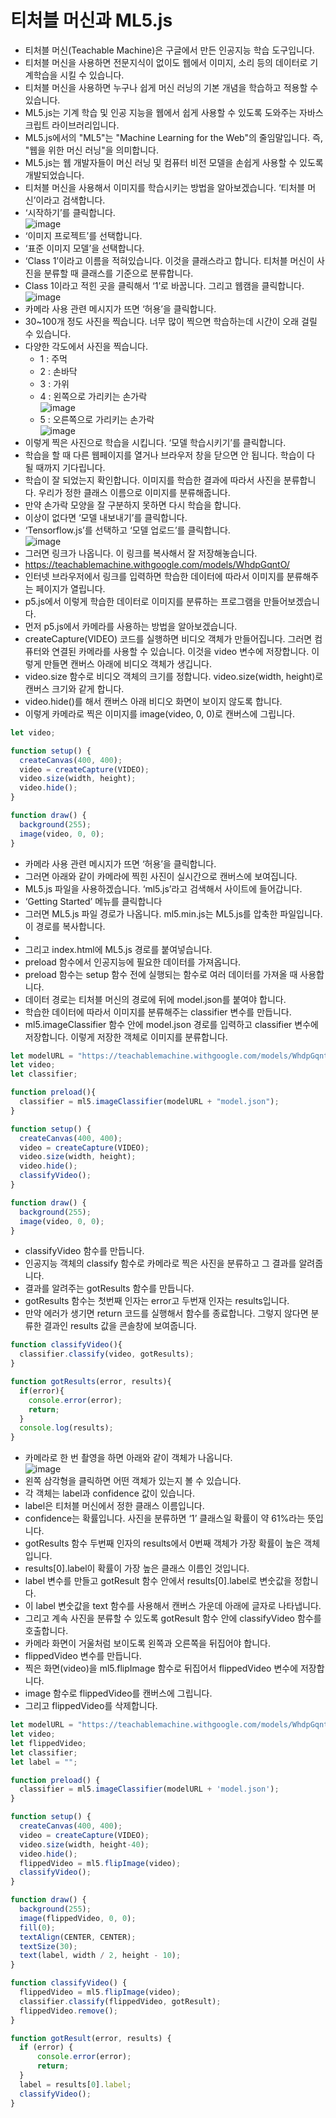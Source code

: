 # 티처블 머신과 ML5.js
* 티처블 머신(Teachable Machine)은 구글에서 만든 인공지능 학습 도구입니다.
* 티처블 머신을 사용하면 전문지식이 없이도 웹에서 이미지, 소리 등의 데이터로 기계학습을 시킬 수 있습니다.
* 티처블 머신을 사용하면 누구나 쉽게 머신 러닝의 기본 개념을 학습하고 적용할 수 있습니다. 
* ML5.js는 기계 학습 및 인공 지능을 웹에서 쉽게 사용할 수 있도록 도와주는 자바스크립트 라이브러리입니다.
*  ML5.js에서의 "ML5"는 "Machine Learning for the Web"의 줄임말입니다. 즉, "웹을 위한 머신 러닝"을 의미합니다.
*  ML5.js는 웹 개발자들이 머신 러닝 및 컴퓨터 비전 모델을 손쉽게 사용할 수 있도록 개발되었습니다.
*  티처블 머신을 사용해서 이미지를 학습시키는 방법을 알아보겠습니다. ‘티처블 머신’이라고 검색합니다.
*  ‘시작하기’를 클릭합니다.   
![image](https://github.com/itple-sw/arduino-lamp/assets/76088532/db811808-a4c6-43e6-b8ea-fa173b2a69ca)
* ‘이미지 프로젝트’를 선택합니다.
* ‘표준 이미지 모델’을 선택합니다.
* ‘Class 1’이라고 이름을 적혀있습니다. 이것을 클래스라고 합니다. 티처블 머신이 사진을 분류할 때 클래스를 기준으로 분류합니다.
* Class 1이라고 적힌 곳을 클릭해서 ‘1’로 바꿉니다. 그리고 웹캠을 클릭합니다.   
![image](https://github.com/itple-sw/arduino-lamp/assets/76088532/fbbd891e-5228-411a-97d1-5c3d570ee57b)
* 카메라 사용 관련 메시지가 뜨면 ‘허용’을 클릭합니다.
* 30~100개 정도 사진을 찍습니다. 너무 많이 찍으면 학습하는데 시간이 오래 걸릴 수 있습니다.
* 다양한 각도에서 사진을 찍습니다.
  * 1 : 주먹
  * 2 : 손바닥
  * 3 : 가위
  * 4 : 왼쪽으로 가리키는 손가락   
  ![image](https://github.com/itple-sw/arduino-lamp/assets/76088532/0ffe40f3-c9d9-44a8-86ed-4a491ec5b040)
  * 5 : 오른쪽으로 가리키는 손가락   
  ![image](https://github.com/itple-sw/arduino-lamp/assets/76088532/03840500-6509-40dc-a940-f056c48f488a)
* 이렇게 찍은 사진으로 학습을 시킵니다. ‘모델 학습시키기’를 클릭합니다.
* 학습을 할 때 다른 웹페이지를 열거나 브라우저 창을 닫으면 안 됩니다. 학습이 다 될 때까지 기다립니다.
* 학습이 잘 되었는지 확인합니다. 이미지를 학습한 결과에 따라서 사진을 분류합니다. 우리가 정한 클래스 이름으로 이미지를 분류해줍니다.
* 만약 손가락 모양을 잘 구분하지 못하면 다시 학습을 합니다.
* 이상이 없다면 ‘모델 내보내기’를 클릭합니다.
* ‘Tensorflow.js’를 선택하고 ‘모델 업로드’를 클릭합니다.   
![image](https://github.com/itple-sw/arduino-lamp/assets/76088532/420a6863-d63f-41b4-855e-beae5dedd2d6)
* 그러면 링크가 나옵니다. 이 링크를 복사해서 잘 저장해놓습니다.
* https://teachablemachine.withgoogle.com/models/WhdpGqntO/
* 인터넷 브라우저에서 링크를 입력하면 학습한 데이터에 따라서 이미지를 분류해주는 페이지가 열립니다.
* p5.js에서 이렇게 학습한 데이터로 이미지를 분류하는 프로그램을 만들어보겠습니다.
* 먼저 p5.js에서 카메라를 사용하는 방법을 알아보겠습니다. 
* createCapture(VIDEO) 코드를 실행하면 비디오 객체가 만들어집니다. 그러면 컴퓨터와 연결된 카메라를 사용할 수 있습니다. 이것을 video 변수에 저장합니다. 이렇게 만들면 캔버스 아래에 비디오 객체가 생깁니다. 
* video.size 함수로 비디오 객체의 크기를 정합니다.  video.size(width, height)로 캔버스 크기와 같게 합니다.
* video.hide()를 해서 캔버스 아래 비디오 화면이 보이지 않도록 합니다.
* 이렇게 카메라로 찍은 이미지를 image(video, 0, 0)로 캔버스에 그립니다.
```js
let video;

function setup() {
  createCanvas(400, 400);
  video = createCapture(VIDEO);
  video.size(width, height);
  video.hide();
}

function draw() {
  background(255);
  image(video, 0, 0);
}
```
* 카메라 사용 관련 메시지가 뜨면 ‘허용’을 클릭합니다.
* 그러면 아래와 같이 카메라에 찍힌 사진이 실시간으로 캔버스에 보여집니다.
* ML5.js 파일을 사용하겠습니다. ‘ml5.js’라고 검색해서 사이트에 들어갑니다.
* ‘Getting Started’ 메뉴를 클릭합니다
* 그러면 ML5.js 파일 경로가 나옵니다. ml5.min.js는 ML5.js를 압축한 파일입니다. 이 경로를 복사합니다.
* <script src="https://unpkg.com/ml5@latest/dist/ml5.min.js"></script>
* 그리고 index.html에 ML5.js 경로를 붙여넣습니다.
* preload 함수에서 인공지능에 필요한 데이터를 가져옵니다.
* preload 함수는 setup 함수 전에 실행되는 함수로 여러 데이터를 가져올 때 사용합니다. 
* 데이터 경로는 티처블 머신의 경로에 뒤에 model.json를 붙여야 합니다.
* 학습한 데이터에 따라서 이미지를 분류해주는 classifier 변수를 만듭니다.
* ml5.imageClassifier 함수 안에 model.json 경로를 입력하고 classifier 변수에 저장합니다. 이렇게 저장한 객체로 이미지를 분류합니다.
```js
let modelURL = "https://teachablemachine.withgoogle.com/models/WhdpGqntO/"
let video;
let classifier;

function preload(){
  classifier = ml5.imageClassifier(modelURL + "model.json");
}

function setup() {
  createCanvas(400, 400);
  video = createCapture(VIDEO);
  video.size(width, height);
  video.hide();
  classifyVideo();
}

function draw() {
  background(255);
  image(video, 0, 0);
}
```
* classifyVideo 함수를 만듭니다.
* 인공지능 객체의 classify 함수로 카메라로 찍은 사진을 분류하고 그 결과를 알려줍니다.
* 결과를 알려주는 gotResults 함수를 만듭니다.
* gotResults 함수는 첫번째 인자는 error고 두번재 인자는 results입니다.
* 만약 에러가 생기면 return 코드를 실행해서 함수를 종료합니다. 그렇지 않다면 분류한 결과인 results 값을 콘솔창에 보여줍니다.
```js
function classifyVideo(){
  classifier.classify(video, gotResults);
}

function gotResults(error, results){
  if(error){
    console.error(error);
    return;
  }
  console.log(results);
}
```
* 카메라로 한 번 촬영을 하면 아래와 같이 객체가 나옵니다.   
![image](https://github.com/itple-sw/arduino-lamp/assets/76088532/27513e17-6481-4b59-b376-5e66558d1e99)
* 왼쪽 삼각형을 클릭하면 어떤 객체가 있는지 볼 수 있습니다.
* 각 객체는 label과 confidence 값이 있습니다.
* label은 티처블 머신에서 정한 클래스 이름입니다.
* confidence는 확률입니다. 사진을 분류하면 ‘1’ 클래스일 확률이 약 61%라는 뜻입니다.
* gotResults 함수 두번째 인자의 results에서 0번째 객체가 가장 확률이 높은 객체입니다.
* results[0].label이 확률이 가장 높은 클래스 이름인 것입니다.
* label 변수를 만들고 gotResult 함수 안에서 results[0].label로 변숫값을 정합니다. 
* 이 label 변숫값을 text 함수를 사용해서 캔버스 가운데 아래에 글자로 나타냅니다.
* 그리고 계속 사진을 분류할 수 있도록 gotResult 함수 안에 classifyVideo 함수를 호출합니다.
* 카메라 화면이 거울처럼 보이도록 왼쪽과 오른쪽을 뒤집어야 합니다.
* flippedVideo 변수를 만듭니다.
* 찍은 화면(video)을 ml5.flipImage 함수로 뒤집어서 flippedVideo 변수에 저장합니다.
* image 함수로 flippedVideo를 캔버스에 그립니다.
* 그리고 flippedVideo를 삭제합니다.
```js
let modelURL = "https://teachablemachine.withgoogle.com/models/WhdpGqntO/"
let video;
let flippedVideo;
let classifier;
let label = "";

function preload() {
  classifier = ml5.imageClassifier(modelURL + 'model.json');
}

function setup() {
  createCanvas(400, 400);
  video = createCapture(VIDEO);
  video.size(width, height-40);
  video.hide();
  flippedVideo = ml5.flipImage(video);
  classifyVideo();
}

function draw() {
  background(255);
  image(flippedVideo, 0, 0);
  fill(0);
  textAlign(CENTER, CENTER);
  textSize(30);  
  text(label, width / 2, height - 10);
}

function classifyVideo() {
  flippedVideo = ml5.flipImage(video);
  classifier.classify(flippedVideo, gotResult);
  flippedVideo.remove();
}

function gotResult(error, results) {
  if (error) {
      console.error(error);
      return;
  }
  label = results[0].label;
  classifyVideo();
}
```

